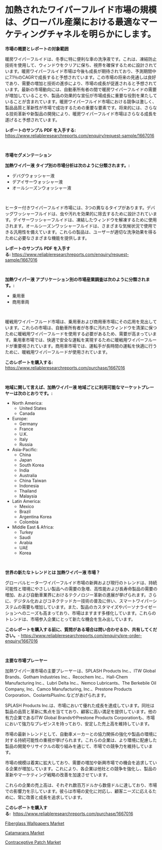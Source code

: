 <p><h1>加熱されたワイパーフルイド市場の規模は、グローバル産業における最適なマーケティングチャネルを明らかにします。</h1></p><p><strong>市場の概要とレポートの対象範囲</strong></p>
<p><p>暖房ワイパーフルイドは、冬季に特に便利な車の洗浄液です。これは、凍結防止技術を使用して、ウィンドウをクリアに保ち、視界を確保するために設計されています。暖房ワイパーフルイド市場は今後も成長が期待されており、予測期間中に7.1％のCAGRで成長すると予想されています。この市場の将来の見通しは良好であり、需要の増加と技術の進歩により、市場の成長が促進されると予想されています。最新の市場動向には、自動車所有者の間で暖房ワイパーフルイドの需要が増加していることや、製品の効果的な宣伝が市場成長に重要な役割を果たしていることが含まれています。暖房ワイパーフルイド市場における競争は激しく、製品品質と革新性が市場で成功するための重要な要素です。将来的には、さらなる技術革新や新製品の開発により、暖房ワイパーフルイド市場はさらなる成長を遂げると予想されています。</p></p>
<p><strong>レポートのサンプル PDF を入手する:</strong> <a href="https://www.reliableresearchreports.com/enquiry/request-sample/1667016">https://www.reliableresearchreports.com/enquiry/request-sample/1667016</a></p>
<p>&nbsp;</p>
<p><strong>市場セグメンテーション</strong></p>
<p><strong>加熱ワイパー液 タイプ別の市場分析は次のように分類されます。:</strong></p>
<p><ul><li>デバグウォッシャー液</li><li>デアイサーウォッシャー液</li><li>オールシーズンウォッシャー液</li></ul></p>
<p>&nbsp;</p>
<p><p>ヒーター付きワイパーフルイド市場には、3つの異なるタイプがあります。デバッグワッシャーフルイドは、虫や汚れを効果的に除去するために設計されています。デイサーワッシャーフルイドは、凍結したウィンドウを解凍するために使用されます。オールシーズンワッシャーフルイドは、さまざまな気候状況で使用できる汎用性を備えています。これらの製品は、ユーザーが適切な洗浄効果を得るために必要なさまざまな機能を提供します。</p></p>
<p><strong>レポートのサンプル PDF を入手する:</strong>&nbsp;<a href="https://www.reliableresearchreports.com/enquiry/request-sample/1667016">https://www.reliableresearchreports.com/enquiry/request-sample/1667016</a></p>
<p>&nbsp;</p>
<p><strong> 加熱ワイパー液 アプリケーション別の市場産業調査は次のように分類されます。:</strong></p>
<p><ul><li>乗用車</li><li>商用車両</li></ul></p>
<p>&nbsp;</p>
<p><p>暖戦用ワイパーフルード市場は、乗用車および商用車市場にその応用を見出しています。これらの市場は、自動車所有者が冬季に汚れたウィンドウを清潔に保つために暖戦用ワイパーフルードを使用する必要があるため、需要が高まっています。乗用車市場では、快適で安全な運転を実現するために暖戦用ワイパーフルードが重要視されています。商用車市場では、運転手が長時間の運転を快適に行うために、暖戦用ワイパーフルードが使用されています。</p></p>
<p><strong>このレポートを購入する:</strong>&nbsp; <a href="https://www.reliableresearchreports.com/purchase/1667016">https://www.reliableresearchreports.com/purchase/1667016</a></p>
<p>&nbsp;</p>
<p><strong>地域に関して言えば、加熱ワイパー液 地域ごとに利用可能なマーケットプレーヤーは次のとおりです。:</strong></p>
<p><ul>
    <li>
        North America:
        <ul>
            <li>United States</li>
            <li>Canada</li>
        </ul>
    </li>
    <li>
        Europe:
        <ul>
            <li>Germany</li>
            <li>France</li>
            <li>U.K.</li>
            <li>Italy</li>
            <li>Russia</li>
        </ul>
    </li>
    <li>
        Asia-Pacific:
        <ul>
            <li>China</li>
            <li>Japan</li>
            <li>South Korea</li>
            <li>India</li>
            <li>Australia</li>
            <li>China Taiwan</li>
            <li>Indonesia</li>
            <li>Thailand</li>
            <li>Malaysia</li>
        </ul>
    </li>
    <li>
        Latin America:
        <ul>
            <li>Mexico</li>
            <li>Brazil</li>
            <li>Argentina Korea</li>
            <li>Colombia</li>
        </ul>
    </li>
    <li>
        Middle East & Africa:
        <ul>
            <li>Turkey</li>
            <li>Saudi</li>
            <li>Arabia</li>
            <li>UAE</li>
            <li>Korea</li>
        </ul>
    </li>
    </ul></p>
<p>&nbsp;</p>
<p><strong>世界の新たなトレンドとは 加熱ワイパー液 市場？</strong></p>
<p><p>グローバルヒーターワイパーフルイド市場の新興および現行のトレンドは、持続可能性と環境にやさしい製品への需要の急増、高性能および長寿命製品の需要の増加、および自動車業界におけるテクノロジー革新の進展が挙げられます。さらに、デジタル化およびコネクテッドカー技術の普及に伴い、スマートワイパーシステムの需要も増加しています。また、製品のカスタマイズやパーソナライゼーションへのニーズも高まっており、市場はますます多様化しています。これらのトレンドは、市場参入企業にとって新たな機会を生み出しています。</p></p>
<p><strong>このレポートを購入する前に、質問がある場合は問い合わせるか、共有してください。</strong>- <a href="https://www.reliableresearchreports.com/enquiry/pre-order-enquiry/1667016">https://www.reliableresearchreports.com/enquiry/pre-order-enquiry/1667016</a></p>
<p>&nbsp;</p>
<p><strong>主要な市場プレーヤー</strong></p>
<p><p>加熱ワイパー液市場の主要プレーヤーは、SPLASH Products Inc.、ITW Global Brands、Gotham Industries Inc.、Recochem Inc.、Hall-Chem Manufacturing Inc.、Lubri Delta Inc.、Nemco Lubricants、The Berkebile Oil Company, Inc、Camco Manufacturing, Inc.、Prestone Products Corporation、CoolantsPlusInc.などがあげられます。</p><p>SPLASH Products Inc.は、市場において優れた成長を達成しています。同社は製品の品質と革新に焦点を当てており、顧客に高い満足を提供しています。他の有力企業であるITW Global BrandsやPrestone Products Corporationも、市場において強力なプレゼンスを持っており、安定した売上高を維持しています。</p><p>市場の最新トレンドとして、自動車メーカーとの協力関係の強化や製品の環境に対する持続可能性の重視が挙げられます。これらの企業は、より環境に配慮した製品の開発やリサイクルの取り組みを通じて、市場での競争力を維持しています。</p><p>市場の規模は着実に拡大しており、需要の増加や新興市場での機会を追求している企業が増加しています。これにより、各企業は他社との競争を強化し、製品の革新やマーケティング戦略の改善を加速させています。</p><p>これらの企業の売上高は、それぞれ数百万ドルから数億ドルに達しており、市場での影響力を示しています。彼らは市場の変化に対応し、顧客ニーズに応えるために、常に改善と成長を追求しています。</p></p>
<p><strong>このレポートを購入する:</strong>&nbsp;&nbsp;<a href="https://www.reliableresearchreports.com/purchase/1667016">https://www.reliableresearchreports.com/purchase/1667016</a></p>
<p><p><a href="https://www.linkedin.com/pulse/fiberglass-wallpapers-market-research-report-forecasted-period-7bfvc?trackingId=ZaHayzfZvBheuy3BfGjSGA%3D%3D">Fiberglass Wallpapers Market</a></p><p><a href="https://www.linkedin.com/pulse/catamarans-market-offers-provide-insightful-data-time-period-jsvsc?trackingId=T%2FQCRDljRw%2B5zjTaqT5GeQ%3D%3D">Catamarans Market</a></p><p><a href="https://www.linkedin.com/pulse/contraceptive-patch-market-size-examines-its-scope-primary-qsvoc?trackingId=tBg1vvGOvxCmVQQsQTBdqA%3D%3D">Contraceptive Patch Market</a></p></p>